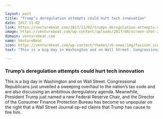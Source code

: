 ```yaml
---

layout: post
title: "Trump’s deregulation attempts could hurt tech innovation"
date: 2017-11-02
link: https://venturebeat.com/2017/11/02/trumps-deregulation-attempts-could-hurt-tech-innovation/
image: https://venturebeat.com/wp-content/uploads/2017/06/screen-shot-2017-06-16-at-12-05-11-pm.png?fit=780%2C445&strip=all
domain: venturebeat.com
name: VentureBeat
icon: https://venturebeat.com/wp-content/themes/vb-news/img/favicon.ico
text: "This is a big day in Washington and on Wall Street. Congressional Republicans just unveiled a sweeping overhaul to the nation’s tax code and are also discussing an ambitious deregulatory agenda. Meanwhile, President Trump just named a new Federal Reserve Chair, and the Director of the Consumer Finance Protection Bureau has become so unpopular on the right that a Wall Street Journal op-ed claims that Trump has cause to fire him."

---
```


### Trump’s deregulation attempts could hurt tech innovation

This is a big day in Washington and on Wall Street. Congressional Republicans just unveiled a sweeping overhaul to the nation’s tax code and are also discussing an ambitious deregulatory agenda. Meanwhile, President Trump just named a new Federal Reserve Chair, and the Director of the Consumer Finance Protection Bureau has become so unpopular on the right that a Wall Street Journal op-ed claims that Trump has cause to fire him.